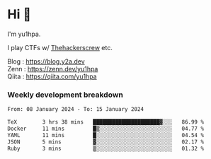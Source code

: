 # Hi 👋

I'm yu1hpa.

I play CTFs w/ [Thehackerscrew](https://www.thehackerscrew.team/) etc.

Blog : https://blog.y2a.dev  
Zenn : https://zenn.dev/yu1hpa  
Qiita : https://qiita.com/yu1hpa  

### Weekly development breakdown

<!--START_SECTION:waka-->

```txt
From: 08 January 2024 - To: 15 January 2024

TeX        3 hrs 38 mins   █████████████████████▓░░░   86.99 %
Docker     11 mins         █▒░░░░░░░░░░░░░░░░░░░░░░░   04.77 %
YAML       11 mins         █░░░░░░░░░░░░░░░░░░░░░░░░   04.54 %
JSON       5 mins          ▓░░░░░░░░░░░░░░░░░░░░░░░░   02.17 %
Ruby       3 mins          ▒░░░░░░░░░░░░░░░░░░░░░░░░   01.32 %
```

<!--END_SECTION:waka-->

